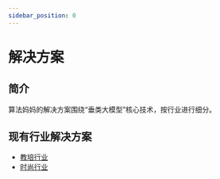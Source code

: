 ```yaml
---
sidebar_position: 0
---
```


# 解决方案
## 简介
算法妈妈的解决方案围绕“垂类大模型”核心技术，按行业进行细分。

## 现有行业解决方案
* [教培行业](./education)
* [时尚行业](./fashion)